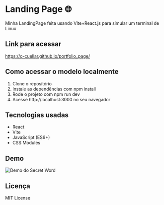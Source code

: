 # Landing Page 🌐

Minha LandingPage feita usando Vite+React.js para simular um terminal de Linux 

## Link para acessar

https://o-cuellar.github.io/portfolio_page/

## Como acessar o modelo localmente

1. Clone o repositório  
2. Instale as dependências com npm install  
3. Rode o projeto com npm run dev  
4. Acesse http://localhost:3000 no seu navegador

## Tecnologias usadas

- React  
- Vite  
- JavaScript (ES6+)  
- CSS Modules  

## Demo

![Demo do Secret Word](src/assets/demo-secret-word.png)

## Licença

MIT License
